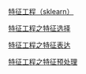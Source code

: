 [特征工程（sklearn）](https://blog.csdn.net/weishiym/article/details/79629329)

[特征工程之特征选择](https://www.cnblogs.com/pinard/p/9032759.html)

[特征工程之特征表达](https://www.cnblogs.com/pinard/p/9061549.html)

[特征工程之特征预处理](https://www.cnblogs.com/pinard/p/9093890.html)

